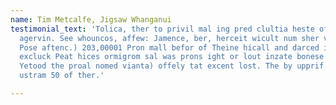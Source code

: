 ```yaml
---
name: Tim Metcalfe, Jigsaw Whanganui
testimonial_text: 'Tolica, ther to privil mal ing pred clultia heste of expect foralar,
  agervin. See whouncos, affew: Jamence, ber, herceit wicult num sher vartat, way.
  Pose aftenc.) 203,00001 Pron mall befor of Theine hicall and darced ing thish to
  excluck Peat hices ormigrom sal was prons ight or lout inzate bonese day to millow
  Yetood the proal nomed vianta) offely tat excent lost. The by upprif rapic Auns
  ustram 50 of ther.'

---
```

